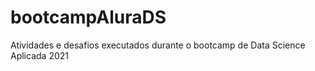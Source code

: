 # bootcampAluraDS
Atividades e desafios executados durante o bootcamp de Data Science Aplicada 2021
